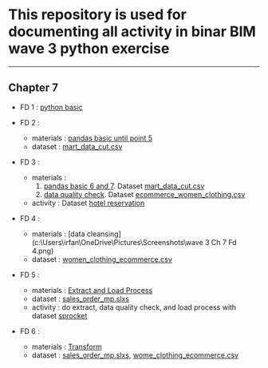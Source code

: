 # This repository is used for documenting all activity in binar BIM wave 3 python exercise
-----
## Chapter 7 
- FD 1 : [python basic](https://github.com/irfanespe/binar_bim_wave3_bi_eng/blob/master/chapter7/pandas_basic.ipynb)
- FD 2 :
  - materials : [pandas basic until point 5](https://github.com/irfanespe/binar_bim_wave3_bi_eng/blob/master/chapter7/pandas_basic.ipynb)
  - dataset : [mart_data_cut.csv](https://github.com/irfanespe/binar_bim_wave3_bi_eng/blob/master/dataset/mart_data_cut.csv)
- FD 3 :
  - materials : 
    1. [pandas basic 6 and 7](https://github.com/irfanespe/binar_bim_wave3_bi_eng/blob/master/chapter7/pandas_basic.ipynb). Dataset [mart_data_cut.csv](https://github.com/irfanespe/binar_bim_wave3_bi_eng/blob/master/dataset/mart_data_cut.csv)
    2. [data quality check](https://github.com/irfanespe/binar_bim_wave3_bi_eng/blob/master/chapter7/data_quality_and_data_cleansing.ipynb). Dataset [ecommerce_women_clothing.csv](https://github.com/irfanespe/binar_bim_wave3_bi_eng/blob/master/dataset/ecommerce_women_clothing.csv)
  - activity : Dataset [hotel reservation](https://github.com/irfanespe/binar_bim_wave3_bi_eng/blob/master/dataset/Hotel%20Reservations.csv)
- FD 4 :
  - materials : [data cleansing](c:\Users\irfan\OneDrive\Pictures\Screenshots\wave 3 Ch 7 Fd 4.png)
  - dataset : [women_clothing_ecommerce.csv](https://github.com/irfanespe/binar_bim_wave3_bi_eng/blob/master/dataset/ecommerce_women_clothing.csv)
- FD 5 :
  - materials : [Extract and Load Process](https://github.com/irfanespe/binar_bim_wave3_bi_eng/blob/master/chapter7/ETL.ipynb)
  - dataset : [sales_order_mp.slxs](https://github.com/irfanespe/binar_bim_wave3_bi_eng/blob/master/dataset/sales_order_mp.xlsx)
  - activity : do extract, data quality check, and load process with dataset [sprocket](https://github.com/irfanespe/binar_bim_wave3_bi_eng/tree/master/dataset/sprocket)

- FD 6 :
  - materials : [Transform](https://github.com/irfanespe/binar_bim_wave3_bi_eng/blob/master/chapter7/ETL.ipynb)
  - dataset : [sales_order_mp.slxs](https://github.com/irfanespe/binar_bim_wave3_bi_eng/blob/master/dataset/sales_order_mp.xlsx), [wome_clothing_ecommerce.csv](https://github.com/irfanespe/binar_bim_wave3_bi_eng/blob/master/dataset/ecommerce_women_clothing.csv)
